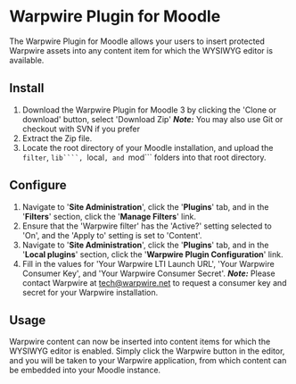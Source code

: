 # Warpwire Plugin for Moodle
The Warpwire Plugin for Moodle allows your users to insert protected Warpwire assets into any content item for which the WYSIWYG editor is available.

## Install
1. Download the Warpwire Plugin for Moodle 3 by clicking the 'Clone or download' button, select 'Download Zip'
   ***Note:*** You may also use Git or checkout with SVN if you prefer
2. Extract the Zip file.
3. Locate the root directory of your Moodle installation, and upload the ```filter```, ```lib````, ```local```, and ```mod``` folders into that root directory.

## Configure
1. Navigate to '**Site Administration**', click the '**Plugins**' tab, and in the '**Filters**' section, click the '**Manage Filters**' link.
2. Ensure that the 'Warpwire filter' has the 'Active?' setting selected to 'On', and the 'Apply to' setting is set to 'Content'.
3. Navigate to '**Site Administration**', click the '**Plugins**' tab, and in the '**Local plugins**' section, click the '**Warpwire Plugin Configuration**' link.
4. Fill in the values for 'Your Warpwire LTI Launch URL', 'Your Warpwire Consumer Key', and 'Your Warpwire Consumer Secret'.
   ***Note:*** Please contact Warpwire at tech@warpwire.net to request a consumer key and secret for your Warpwire installation.

## Usage
Warpwire content can now be inserted into content items for which the WYSIWYG editor is enabled. Simply click the Warpwire button in the editor, and you will be taken to your Warpwire application, from which content can be embedded into your Moodle instance.